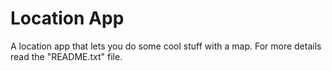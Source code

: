 # Location App
 A location app that lets you do some cool stuff with a map. For more details read the "README.txt" file.
